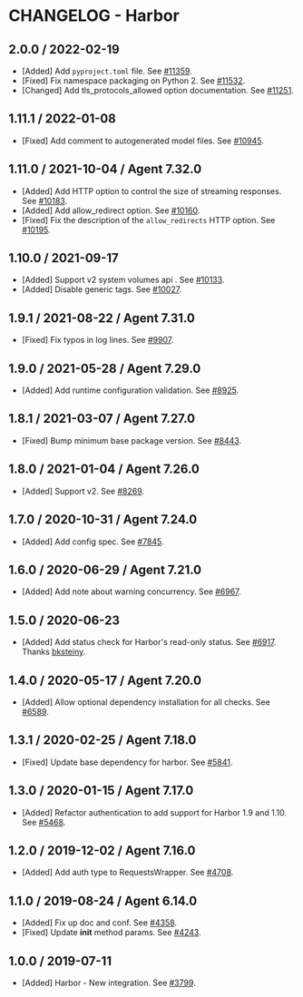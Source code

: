 # CHANGELOG - Harbor

## 2.0.0 / 2022-02-19

* [Added] Add `pyproject.toml` file. See [#11359](https://github.com/DataDog/integrations-core/pull/11359).
* [Fixed] Fix namespace packaging on Python 2. See [#11532](https://github.com/DataDog/integrations-core/pull/11532).
* [Changed] Add tls_protocols_allowed option documentation. See [#11251](https://github.com/DataDog/integrations-core/pull/11251).

## 1.11.1 / 2022-01-08

* [Fixed] Add comment to autogenerated model files. See [#10945](https://github.com/DataDog/integrations-core/pull/10945).

## 1.11.0 / 2021-10-04 / Agent 7.32.0

* [Added] Add HTTP option to control the size of streaming responses. See [#10183](https://github.com/DataDog/integrations-core/pull/10183).
* [Added] Add allow_redirect option. See [#10160](https://github.com/DataDog/integrations-core/pull/10160).
* [Fixed] Fix the description of the `allow_redirects` HTTP option. See [#10195](https://github.com/DataDog/integrations-core/pull/10195).

## 1.10.0 / 2021-09-17

* [Added] Support v2 system volumes api . See [#10133](https://github.com/DataDog/integrations-core/pull/10133).
* [Added] Disable generic tags. See [#10027](https://github.com/DataDog/integrations-core/pull/10027).

## 1.9.1 / 2021-08-22 / Agent 7.31.0

* [Fixed] Fix typos in log lines. See [#9907](https://github.com/DataDog/integrations-core/pull/9907).

## 1.9.0 / 2021-05-28 / Agent 7.29.0

* [Added] Add runtime configuration validation. See [#8925](https://github.com/DataDog/integrations-core/pull/8925).

## 1.8.1 / 2021-03-07 / Agent 7.27.0

* [Fixed] Bump minimum base package version. See [#8443](https://github.com/DataDog/integrations-core/pull/8443).

## 1.8.0 / 2021-01-04 / Agent 7.26.0

* [Added] Support v2. See [#8269](https://github.com/DataDog/integrations-core/pull/8269).

## 1.7.0 / 2020-10-31 / Agent 7.24.0

* [Added] Add config spec. See [#7845](https://github.com/DataDog/integrations-core/pull/7845).

## 1.6.0 / 2020-06-29 / Agent 7.21.0

* [Added] Add note about warning concurrency. See [#6967](https://github.com/DataDog/integrations-core/pull/6967).

## 1.5.0 / 2020-06-23

* [Added] Add status check for Harbor's read-only status. See [#6917](https://github.com/DataDog/integrations-core/pull/6917). Thanks [bksteiny](https://github.com/bksteiny).

## 1.4.0 / 2020-05-17 / Agent 7.20.0

* [Added] Allow optional dependency installation for all checks. See [#6589](https://github.com/DataDog/integrations-core/pull/6589).

## 1.3.1 / 2020-02-25 / Agent 7.18.0

* [Fixed] Update base dependency for harbor. See [#5841](https://github.com/DataDog/integrations-core/pull/5841).

## 1.3.0 / 2020-01-15 / Agent 7.17.0

* [Added] Refactor authentication to add support for Harbor 1.9 and 1.10. See [#5468](https://github.com/DataDog/integrations-core/pull/5468).

## 1.2.0 / 2019-12-02 / Agent 7.16.0

* [Added] Add auth type to RequestsWrapper. See [#4708](https://github.com/DataDog/integrations-core/pull/4708).

## 1.1.0 / 2019-08-24 / Agent 6.14.0

* [Added] Fix up doc and conf. See [#4358](https://github.com/DataDog/integrations-core/pull/4358).
* [Fixed] Update __init__ method params. See [#4243](https://github.com/DataDog/integrations-core/pull/4243).

## 1.0.0 / 2019-07-11

* [Added] Harbor - New integration. See [#3799](https://github.com/DataDog/integrations-core/pull/3799).
